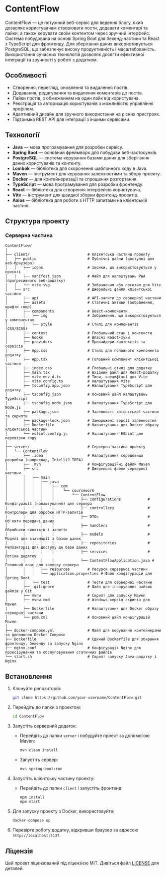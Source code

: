 # ContentFlow

ContentFlow — це потужний веб-сервіс для ведення блогу, який дозволяє користувачам створювати пости, додавати коментарі та лайки, а також керувати своїм контентом через зручний інтерфейс. Система побудована на основі Spring Boot для бекенд-частини та React з TypeScript для фронтенду. Для зберігання даних використовується PostgreSQL, що забезпечує високу продуктивність і масштабованість. Використання сучасних технологій дозволяє досягти ефективної інтеграції та зручності у роботі з додатком.

## Особливості

- Створення, перегляд, оновлення та видалення постів.
- Додавання, редагування та видалення коментарів до постів.
- Лайки постів, з обмеженням на один лайк від користувача.
- Реєстрація та авторизація користувачів з можливістю управління профілем.
- Адаптивний дизайн для зручного використання на різних пристроях.
- Підтримка REST API для інтеграції з іншими сервісами.

## Технології

- **Java** — мова програмування для розробки сервісу.
- **Spring Boot** — основний фреймворк для побудови веб-застосунків.
- **PostgreSQL** — система керування базами даних для зберігання даних користувачів та контенту.
- **Lombok** — бібліотека для скорочення шаблонного коду в Java.
- **Maven** — інструмент для керування залежностями та збору проекту.
- **Docker** — для контейнеризації та спрощення розгортання.
- **TypeScript** — мова програмування для розробки фронтенду.
- **React** — бібліотека для створення інтерфейсів користувача.
- **Vite** — інструмент для швидкої зборки фронтенд-проектів.
- **Axios** — бібліотека для роботи з HTTP запитами на клієнтській частині.

## Структура проекту

### Серверна частина

```
ContentFlow/
│
├── client/                          # Клієнтська частина проекту
│   ├── public                       # Публічні файли (доступні для веб-браузера)
│   │   ├── icons                    # Іконки, що використовуються у проєкті
│   │   ├── manifest.json            # Файл для налаштувань PWA (прогресивного веб-додатку)
│   │   └── vite.svg                 # Зображення або логотип для Vite
│   └── src                          # Джерельні файли клієнтської частини
│       ├── api                      # API-запити до серверної частини
│       ├── assets                   # Статичні активи (зображення, шрифти тощо)
│       ├── components               # React-компоненти
│       │   ├── img                  # Зображення, що використовуються у компонентах
│       │   ├── style                # Стилі для компонентів (CSS/SCSS)
│       ├── context                  # Глобальний стан і контексти
│       ├── hooks                    # Власні React-хуки
│       ├── providers                # Провайдери контекстів та сервісів
│       ├── App.css                  # Стилі для головного компонента додатку
│       ├── App.tsx                  # Головний компонент клієнтської частини
│       ├── index.css                # Глобальні стилі для додатку
│       ├── main.tsx                 # Вхідний файл для React-додатку
│       ├── vite-env.d.ts            # Типи, специфічні для Vite
│       ├── vite.config.ts           # Налаштування Vite
│       ├── tsconfig.app.json        # Налаштування TypeScript для додатку
│       ├── tsconfig.json            # Основний файл налаштувань TypeScript
│       ├── tsconfig.node.json       # Налаштування TypeScript для Node.js
│       ├── package.json             # Залежності клієнтської частини та скрипти
│       ├── package-lock.json        # Заморожені версії залежностей
│       ├── Dockerfile               # Налаштування для Docker образу клієнтської частини
│       └── eslint.config.js         # Налаштування ESLint для перевірки коду
│
├── server/                          # Серверна частина проекту
│   └── ContentFlow
│       ├── .idea                    # Налаштування середовища розробки (наприклад, IntelliJ IDEA)
│       ├── .mvn                     # Конфігураційні файли Maven
│       ├── src                      # Джерельні файли серверної частини
│       │   ├── main
│       │   │   ├── java
│       │   │   │    ├── com
│       │   │   │    │    └── coursework
│       │   │   │    │        └── ContentFlow
│       │   │   │    │            ├── configurations            # Конфігурації (налаштування) для сервера
│       │   │   │    │            ├── controllers               # Контролери для обробки HTTP-запитів
│       │   │   │    │            ├── DTOs                      # Об'єкти передачі даних
│       │   │   │    │            ├── handlers                  # Обробники винятків і запитів
│       │   │   │    │            ├── models                    # Моделі для взаємодії з базою даних
│       │   │   │    │            ├── repositories              # Репозиторії для доступу до бази даних
│       │   │   │    │            ├── services                  # Логіка додатку
│       │   │   │    │            └── ContentFlowApplication.java # Головний клас для запуску сервера
│       │   │   ├── resources        # Ресурси серверної частини
│       │   │   └── application.properties # Файл конфігурацій для Spring Boot
│       │   └── test                 # Тести для серверної частини
│       ├── .gitignore               # Файл для ігнорування зайвих файлів у Git
│       ├── mvnw                     # Скрипт для запуску Maven
│       ├── mvnw.cmd                 # Windows-версія скрипта для Maven
|       ├── Dockerfile               # Налаштування для Docker образу серверної частини
│       └── pom.xml                  # Основний файл конфігурацій Maven
│
├── docker-compose.yml               # Файл для керування контейнерами за допомогою Docker Compose
├── Dockerfile                       # Єдиний Dockerfile для збирання фронтенду, бекенду та запуску Nginx
├── nginx.conf                       # Конфігурація Nginx для проксірування та обслуговування статичних файлів
└── start.sh                         # Скрипт запуску Java-додатку і Nginx
```

## Встановлення

1. Клонуйте репозиторій:
   ```bash
   git clone https://github.com/your-username/ContentFlow.git
   ```

2. Перейдіть до папки з проектом:
   ```bash
   cd ContentFlow
   ```

3. Запустіть серверний додаток:
   - Перейдіть до папки `server` і побудуйте проект за допомогою Maven:
     ```bash
     mvn clean install
     ```
   - Запустіть сервер:
     ```bash
     mvn spring-boot:run
     ```

4. Запустіть клієнтську частину проекту:
   - Перейдіть до папки `client` і запустіть фронтенд:
     ```bash
     npm install
     npm start
     ```

5. Для запуску проекту з Docker, використовуйте:
   ```bash
   docker-compose up
   ```

6. Перевірте роботу додатку, відкривши браузер за адресою `http://localhost:5137`.

## Ліцензія

Цей проект ліцензований під ліцензією MIT. Дивіться файл [LICENSE](LICENSE) для деталей.
